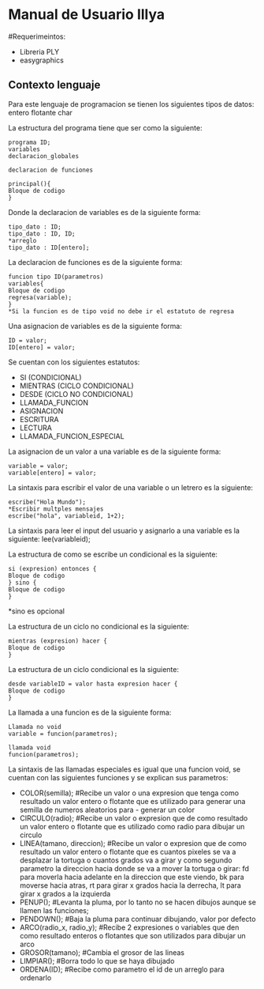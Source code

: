 # Manual de Usuario Illya

#Requerimeintos:
- Libreria PLY
- easygraphics
## Contexto lenguaje
Para este lenguaje de programacion se tienen los siguientes tipos de datos:
entero
flotante
char

La estructura del programa tiene que ser como la siguiente:

```
programa ID;
variables
declaracion_globales

declaracion de funciones

principal(){
Bloque de codigo
}
```

Donde la declaracion de variables es de la siguiente forma:
```
tipo_dato : ID;
tipo_dato : ID, ID;
*arreglo
tipo_dato : ID[entero];
```

La declaracion de funciones es de la siguiente forma:
```
funcion tipo ID(parametros)
variables{
Bloque de codigo
regresa(variable);
}
*Si la funcion es de tipo void no debe ir el estatuto de regresa
```

Una asignacion de variables es de la siguiente forma:
```
ID = valor;
ID[entero] = valor;
```

Se cuentan con los siguientes estatutos:
- SI (CONDICIONAL)
- MIENTRAS (CICLO CONDICIONAL)
- DESDE (CICLO NO CONDICIONAL)
- LLAMADA_FUNCION
- ASIGNACION
- ESCRITURA
- LECTURA
- LLAMADA_FUNCION_ESPECIAL

La asignacion de un valor a una variable es de la siguiente forma:
```
variable = valor;
variable[entero] = valor;
```

La sintaxis para escribir el valor de una variable o un letrero es la siguiente:
```
escribe("Hola Mundo");
*Escribir multples mensajes
escribe("hola", variableid, 1+2);
```

La sintaxis para leer el input del usuario y asignarlo a una variable es la siguiente:
lee(variableid);

La estructura de como se escribe un condicional es la siguiente:
```
si (expresion) entonces {
Bloque de codigo
} sino {
Bloque de codigo
}
```

*sino es opcional

La estructura de un ciclo no condicional es la siguiente:
```
mientras (expresion) hacer {
Bloque de codigo
}
```

La estructura de un ciclo condicional es la siguiente:
```
desde variableID = valor hasta expresion hacer {
Bloque de codigo
}
```

La llamada a una funcion es de la siguiente forma:
```
Llamada no void
variable = funcion(parametros);

llamada void
funcion(parametros);
```

La sintaxis de las llamadas especiales es igual que una funcion void, se cuentan con las siguientes funciones y se explican sus parametros:
- COLOR(semilla); #Recibe un valor o una expresion que tenga como resultado un valor entero o flotante que es utilizado para generar una semilla de numeros aleatorios para - generar un color
- CIRCULO(radio); #Recibe un valor o expresion que de como resultado un valor entero o flotante que es utilizado como radio para dibujar un circulo
- LINEA(tamano, direccion); #Recibe un valor o expresion que de como resultado un valor entero o flotante que es cuantos pixeles se va a desplazar la tortuga o cuantos grados va a girar y como segundo parametro la direccion hacia donde se va a mover la tortuga o girar: fd para moverla hacia adelante en la direccion que este viendo, bk para moverse hacia atras, rt para girar x grados hacia la derrecha, lt para girar x grados a la izquierda
- PENUP(); #Levanta la pluma, por lo tanto no se hacen dibujos aunque se llamen las funciones;
- PENDOWN(); #Baja la pluma para continuar dibujando, valor por defecto
- ARCO(radio_x, radio_y); #Recibe 2 expresiones o variables que den como resultado enteros o flotantes que son utilizados para dibujar un arco
- GROSOR(tamano); #Cambia el grosor de las lineas
- LIMPIAR(); #Borra todo lo que se haya dibujado
- ORDENA(ID); #Recibe como parametro el id de un arreglo para ordenarlo







